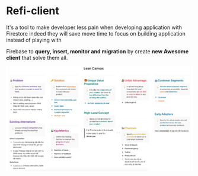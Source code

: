 # Refi-client

It's a tool to make developer less pain when developing application with Firestore indeed they will save move time to focus on building application instead of playing with 

Firebase to **query, insert, monitor and migration** by create **new Awesome client** that solve them all.

![lean](./lean.png)

